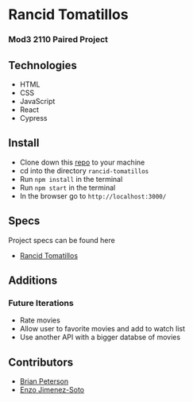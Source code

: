 # Rancid Tomatillos

### Mod3 2110 Paired Project

## Technologies
- HTML
- CSS
- JavaScript
- React
- Cypress


## Install

-  Clone down this [repo](https://github.com/ejimenezsoto/rancid-tomatillos) to your machine
-  cd into the directory `rancid-tomatillos`
-  Run `npm install` in the terminal
-  Run `npm start` in the terminal
-  In the browser go to `http://localhost:3000/`


## Specs
Project specs can be found here
- [Rancid Tomatillos](https://frontend.turing.edu/projects/module-3/rancid-tomatillos-v3.html)

## Additions
### Future Iterations
- Rate movies
- Allow user to favorite movies and add to watch list
- Use another API with a bigger databse of movies


## Contributors
- [Brian Peterson](https://github.com/bpeterson2579)
- [Enzo Jimenez-Soto](https://github.com/ejimenezsoto)
